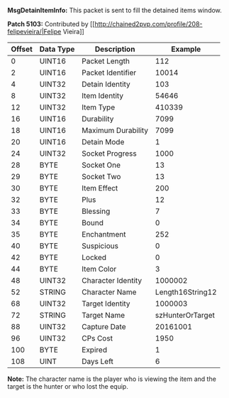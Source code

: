 **MsgDetainItemInfo:** This packet is sent to fill the detained items window.

**Patch 5103:** Contributed by [[http://chained2pvp.com/profile/208-felipevieira/|Felipe Vieira]]

| Offset | Data Type | Description | Example |
|---|---|---|---|
| 0 | UINT16 | Packet Length | 112 |
| 2 | UINT16 | Packet Identifier | 10014 |
| 4 | UINT32 | Detain Identity | 103 |
| 8 | UINT32 | Item Identity | 54646 |
| 12 | UINT32 | Item Type | 410339 |
| 16 | UINT16 | Durability | 7099 |
| 18 | UINT16 | Maximum Durability | 7099 |
| 20 | UINT16 | Detain Mode | 1 |
| 24 | UINT32 | Socket Progress | 1000 |
| 28 | BYTE | Socket One | 13 |
| 29 | BYTE | Socket Two | 13 |
| 30 | BYTE | Item Effect | 200 |
| 32 | BYTE | Plus | 12 |
| 33 | BYTE | Blessing | 7 |
| 34 | BYTE | Bound | 0 |
| 35 | BYTE | Enchantment | 252 |
| 40 | BYTE | Suspicious | 0 |
| 42 | BYTE | Locked | 0 |
| 44 | BYTE | Item Color | 3 |
| 48 | UINT32 | Character Identity | 1000002 |
| 52 | STRING | Character Name | Length16String12 |
| 68 | UINT32 | Target Identity | 1000003 |
| 72 | STRING | Target Name | szHunterOrTarget |
| 88 | UINT32 | Capture Date | 20161001 |
| 96 | UINT32 | CPs Cost | 1950 |
| 100 | BYTE | Expired | 1 |
| 108 | UINT | Days Left | 6 |

**Note:** The character name is the player who is viewing the item and the target is the hunter or who lost the equip.
